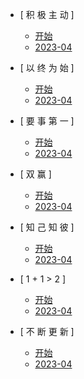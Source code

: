 - [ 积 极 主 动 ]
	- [开始](/zh-cn/01_proactive/before.md)
	- [2023-04](/zh-cn/01_proactive/2023-04.md)
	
- [ 以 终 为 始 ]
	- [开始](/zh-cn/02_target/before.md)
	- [2023-04](/zh-cn/02_target/2023-04.md)

- [ 要 事 第 一 ]
	- [开始](/zh-cn/03_Important/before.md)
	- [2023-04](/zh-cn/03_Important/2023-04.md)

- [ 双 赢 ]
	- [开始](/zh-cn/04_win-win/before.md)
	- [2023-04](/zh-cn/04_win-win/2023-04.md)

- [ 知 己 知 彼 ]
	- [开始](/zh-cn/05_understand/before.md)
	- [2023-04](/zh-cn/05_understand/2023-04.md)

- [ 1 + 1 > 2 ]
	- [开始](/zh-cn//06_cooperation/before.md)
	- [2023-04](/zh-cn//06_cooperation/2023-04.md)

- [ 不 断 更 新 ]
	- [开始](/zh-cn/07_promotion/before.md)
	- [2023-04](/zh-cn/07_promotion/2023-04.md)
